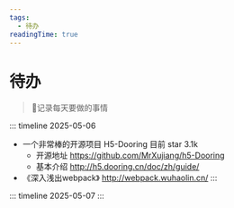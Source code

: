```yaml
---
tags:
  - 待办
readingTime: true
---
```


# 待办

> 📝记录每天要做的事情

::: timeline 2025-05-06
- 一个非常棒的开源项目 H5-Dooring 目前 star 3.1k
  - 开源地址 https://github.com/MrXujiang/h5-Dooring
  - 基本介绍 http://h5.dooring.cn/doc/zh/guide/
- 《深入浅出webpack》 http://webpack.wuhaolin.cn/
:::

::: timeline 2025-05-07
:::
